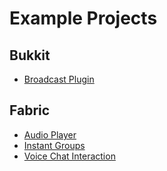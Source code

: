 # Example Projects

## Bukkit

- [Broadcast Plugin](https://github.com/henkelmax/voicechat-broadcast-plugin)

## Fabric

- [Audio Player](https://github.com/henkelmax/audio-player)
- [Instant Groups](https://github.com/henkelmax/instant-group)
- [Voice Chat Interaction](https://github.com/henkelmax/voicechat-interaction)

